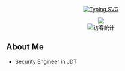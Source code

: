 <div align="center">

[![Typing SVG](https://readme-typing-svg.demolab.com?font=Fira+Code&weight=500&size=25&pause=1000&color=000000&center=%E7%9C%9F%E7%9A%84&vCenter=%E9%94%99%E8%AF%AF%E7%9A%84&repeat=%E7%9C%9F%E7%9A%84&width=435&lines=%F0%9F%93%A1Who+called+in+the+fleet%3F;Please+don't+answer+%EF%BC%81)](https://git.io/typing-svg)

 <img src="https://cdn.jsdelivr.net/gh/sun0225SUN/sun0225SUN/assets/images/coding.gif" />
</div>

<div align="center">
    <!-- visitor statistics logo 访客数统计徽标 -->
    <img src="https://visitor-badge.glitch.me/badge?page_id=303donatello" alt="访客统计" />
</div>


## About Me
- Security Engineer in [JDT](https://www.jdt.com.cn/)







